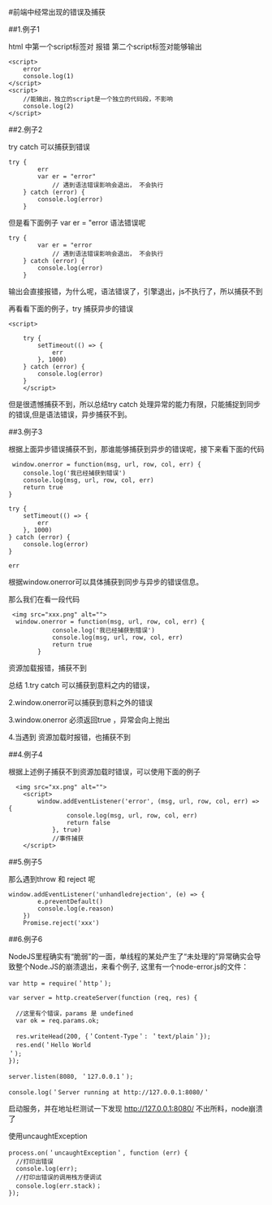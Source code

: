 #前端中经常出现的错误及捕获


##1.例子1

html 中第一个script标签对 报错 第二个script标签对能够输出


```
<script>
    error
    console.log(1)
</script>
<script>
    //能输出，独立的script是一个独立的代码段，不影响
    console.log(2)
</script>
```


##2.例子2

try catch 可以捕获到错误

```
try {
        err
        var er = "error"
            // 遇到语法错误影响会退出， 不会执行
    } catch (error) {
        console.log(error)
    }
```

但是看下面例子 var er = "error 语法错误呢


```
try {
        var er = "error
            // 遇到语法错误影响会退出， 不会执行
    } catch (error) {
        console.log(error)
    }

```

输出会直接报错，为什么呢，语法错误了，引擎退出，js不执行了，所以捕获不到

再看看下面的例子，try 捕获异步的错误

```
<script>
     
    try {
        setTimeout(() => {
            err
        }, 1000)
    } catch (error) {
        console.log(error)
    }
    </script>
```

但是很遗憾捕获不到，所以总结try catch 处理异常的能力有限，只能捕捉到同步的错误,但是语法错误，异步捕获不到。

##3.例子3

根据上面异步错误捕获不到，那谁能够捕获到异步的错误呢，接下来看下面的代码

```
 window.onerror = function(msg, url, row, col, err) {
    console.log('我已经捕获到错误')
    console.log(msg, url, row, col, err)
    return true
}

try {
    setTimeout(() => {
        err
    }, 1000)
} catch (error) {
    console.log(error)
}

err
```


根据window.onerror可以具体捕获到同步与异步的错误信息。

那么我们在看一段代码

```
 <img src="xxx.png" alt="">
  window.onerror = function(msg, url, row, col, err) {
            console.log('我已经捕获到错误')
            console.log(msg, url, row, col, err)
            return true
        }
```

资源加载报错，捕获不到



总结  1.try catch 可以捕获到意料之内的错误，

2.window.onerror可以捕获到意料之外的错误

3.window.onerror 必须返回true ，异常会向上抛出

4.当遇到 资源加载时报错，也捕获不到

##4.例子4

根据上述例子捕获不到资源加载时错误，可以使用下面的例子

```
  <img src="xx.png" alt="">
    <script>
        window.addEventListener('error', (msg, url, row, col, err) => {
                console.log(msg, url, row, col, err)
                return false
            }, true)
            //事件捕获
    </script>
```

##5.例子5

那么遇到throw 和 reject 呢

```
window.addEventListener('unhandledrejection', (e) => {
        e.preventDefault()
        console.log(e.reason)
    })
    Promise.reject('xxx')
```

##6.例子6

NodeJS里程确实有“脆弱”的一面，单线程的某处产生了“未处理的”异常确实会导致整个Node.JS的崩溃退出，来看个例子, 这里有一个node-error.js的文件： 

```
var http = require(＇http＇);

var server = http.createServer(function (req, res) {

  //这里有个错误，params 是 undefined
  var ok = req.params.ok;

  res.writeHead(200, {＇Content-Type＇: ＇text/plain＇});
  res.end(＇Hello World
＇);
});

server.listen(8080, ＇127.0.0.1＇);

console.log(＇Server running at http://127.0.0.1:8080/＇
```

启动服务，并在地址栏测试一下发现 http://127.0.0.1:8080/  不出所料，node崩溃了 


使用uncaughtException


```
process.on(＇uncaughtException＇, function (err) {
  //打印出错误
  console.log(err);
  //打印出错误的调用栈方便调试
  console.log(err.stack)；
});
```




